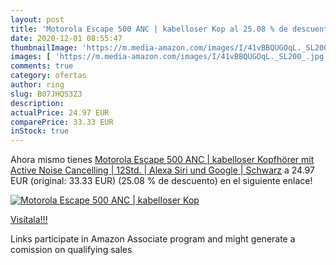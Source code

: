 ```yaml
---
layout: post
title: 'Motorola Escape 500 ANC | kabelloser Kop al 25.08 % de descuento'
date: 2020-12-01 08:55:47
thumbnailImage: 'https://m.media-amazon.com/images/I/41vBBQUGOqL._SL200_.jpg'
images: [ 'https://m.media-amazon.com/images/I/41vBBQUGOqL._SL200_.jpg' ]
comments: true
category: ofertas
author: ring
slug: B07JHQS3Z3
description:
actualPrice: 24.97 EUR
comparePrice: 33.33 EUR
inStock: true
---
```


Ahora mismo tienes [Motorola Escape 500 ANC | kabelloser Kopfhörer mit Active Noise Cancelling | 12Std. | Alexa  Siri und Google | Schwarz](https://www.amazon.de/dp/B07JHQS3Z3/?tag=tolees0ca-21) a 24.97 EUR (original: 33.33 EUR) (25.08 %  de descuento) en el siguiente enlace!

[![Motorola Escape 500 ANC | kabelloser Kop](https://m.media-amazon.com/images/I/41vBBQUGOqL._SL200_.jpg)](https://www.amazon.de/dp/B07JHQS3Z3/?tag=tolees0ca-21)

[Visítala!!!](https://www.amazon.de/dp/B07JHQS3Z3/?tag=tolees0ca-21)

Links participate in Amazon Associate program and might generate a comission on qualifying sales
